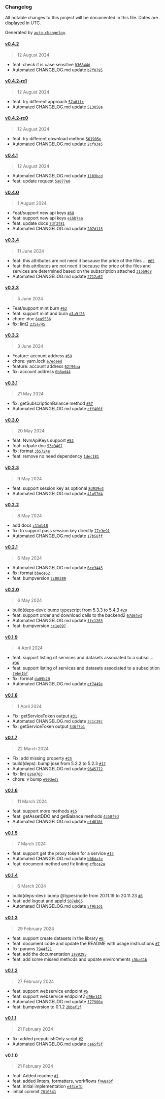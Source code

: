 ### Changelog

All notable changes to this project will be documented in this file. Dates are displayed in UTC.

Generated by [`auto-changelog`](https://github.com/CookPete/auto-changelog).

#### [v0.4.2](https://github.com/nevermined-io/payments/compare/v0.4.2-rc1...v0.4.2)

> 12 August 2024

- feat: check if is case sensitive [`036844d`](https://github.com/nevermined-io/payments/commit/036844df1f9775f5b000b6009f776df444546fad)
- Automated CHANGELOG.md update [`b7f0795`](https://github.com/nevermined-io/payments/commit/b7f07953f215ec0c1a085d431b7e2e5dbc5573a0)

#### [v0.4.2-rc1](https://github.com/nevermined-io/payments/compare/v0.4.2-rc0...v0.4.2-rc1)

> 12 August 2024

- feat: try different approach [`57a011c`](https://github.com/nevermined-io/payments/commit/57a011c55cf2a73ee8ad251f32ae4ae7c4ac6432)
- Automated CHANGELOG.md update [`513858a`](https://github.com/nevermined-io/payments/commit/513858a003506517f4a01728f80d797d240d663c)

#### [v0.4.2-rc0](https://github.com/nevermined-io/payments/compare/v0.4.1...v0.4.2-rc0)

> 12 August 2024

- feat: try different download method [`561905e`](https://github.com/nevermined-io/payments/commit/561905eb403bc37e135a96f773ab08f749c726da)
- Automated CHANGELOG.md update [`2cf93a5`](https://github.com/nevermined-io/payments/commit/2cf93a5c71609f6eb893d517d6b4f051e0f0bf65)

#### [v0.4.1](https://github.com/nevermined-io/payments/compare/v0.4.0...v0.4.1)

> 12 August 2024

- Automated CHANGELOG.md update [`1103bcd`](https://github.com/nevermined-io/payments/commit/1103bcd7df3be0314b7ddff14a516b5321a7a740)
- feat: update request [`5a077e0`](https://github.com/nevermined-io/payments/commit/5a077e0fb7f4668019a54bb0852f8a53248d3247)

#### [v0.4.0](https://github.com/nevermined-io/payments/compare/v0.3.4...v0.4.0)

> 1 August 2024

- Feat/support new api keys [`#68`](https://github.com/nevermined-io/payments/pull/68)
- feat: support new api keys [`e1bb7aa`](https://github.com/nevermined-io/payments/commit/e1bb7aac18a57ef3d3f49ea515b87db916fe139c)
- feat: update docs [`7df3f81`](https://github.com/nevermined-io/payments/commit/7df3f81655f15d8bed5e7a80bc21e2c1f5892949)
- Automated CHANGELOG.md update [`207d115`](https://github.com/nevermined-io/payments/commit/207d115984a24df02aa4fb5c3a460bdef5a0383b)

#### [v0.3.4](https://github.com/nevermined-io/payments/compare/v0.3.3...v0.3.4)

> 11 June 2024

- feat: this attributes are not need it because the price of the files … [`#65`](https://github.com/nevermined-io/payments/pull/65)
- feat: this attributes are not need it because the price of the files and services are determined based on the subscription attached [`31bb9d8`](https://github.com/nevermined-io/payments/commit/31bb9d8facd0d8f97a242f67e8c4334ca80fedfc)
- Automated CHANGELOG.md update [`2712a62`](https://github.com/nevermined-io/payments/commit/2712a62a3db1d420c12bdda39bfcc9bbc25002aa)

#### [v0.3.3](https://github.com/nevermined-io/payments/compare/v0.3.2...v0.3.3)

> 5 June 2024

- Feat/support mint burn [`#62`](https://github.com/nevermined-io/payments/pull/62)
- feat: support mint and burn [`d1a9f26`](https://github.com/nevermined-io/payments/commit/d1a9f264e10bde90a350670b68b4b68a7d75153c)
- chore: doc [`6ea5536`](https://github.com/nevermined-io/payments/commit/6ea5536291ba73adebc8f39ba9fc2ef5b39f7435)
- fix: lint2 [`235a745`](https://github.com/nevermined-io/payments/commit/235a745ee2cc81fdf63ecc641e1dd0d2e08c77a2)

#### [v0.3.2](https://github.com/nevermined-io/payments/compare/v0.3.1...v0.3.2)

> 3 June 2024

- Feature: account address [`#59`](https://github.com/nevermined-io/payments/pull/59)
- chore: yarn.lock [`e7edeed`](https://github.com/nevermined-io/payments/commit/e7edeed67a4d764ba9f19f9bd977612e7ee6fa86)
- feature: account address [`62f96aa`](https://github.com/nevermined-io/payments/commit/62f96aa72e93a2735e3b1361a275519dc6b8d33f)
- fix: account address [`0b8ad44`](https://github.com/nevermined-io/payments/commit/0b8ad44bbe0bb7e50a895ccf5841f9e42941a729)

#### [v0.3.1](https://github.com/nevermined-io/payments/compare/v0.3.0...v0.3.1)

> 21 May 2024

- fix: getSubscriptionBalance method [`#57`](https://github.com/nevermined-io/payments/pull/57)
- Automated CHANGELOG.md update [`cff406f`](https://github.com/nevermined-io/payments/commit/cff406fc11ad5a73016f464aeaec430f14b15677)

#### [v0.3.0](https://github.com/nevermined-io/payments/compare/v0.2.3...v0.3.0)

> 20 May 2024

- feat: NvmApiKeys support [`#54`](https://github.com/nevermined-io/payments/pull/54)
- feat: udpate doc [`53e3467`](https://github.com/nevermined-io/payments/commit/53e3467cd12c6de731313bdf06f7137913a08e69)
- fix: format [`3b5724e`](https://github.com/nevermined-io/payments/commit/3b5724ebfd435c8d4fefffc8a549f2c41f25ffaf)
- feat: remove no need dependency [`1dec181`](https://github.com/nevermined-io/payments/commit/1dec181c272ea8687513c9dc9fb50df73d980350)

#### [v0.2.3](https://github.com/nevermined-io/payments/compare/v0.2.2...v0.2.3)

> 9 May 2024

- feat: support session key as optional [`8d939e4`](https://github.com/nevermined-io/payments/commit/8d939e4fce0975e3779cbcd336af8ca9e3872d73)
- Automated CHANGELOG.md update [`41a57d4`](https://github.com/nevermined-io/payments/commit/41a57d4ba454b2ec56929096dc15e6c2caf67b10)

#### [v0.2.2](https://github.com/nevermined-io/payments/compare/v0.2.1...v0.2.2)

> 8 May 2024

- add docs [`c11db18`](https://github.com/nevermined-io/payments/commit/c11db1848614f8c089da96262e4484ca1a2285a9)
- fix: to support pass session key directly [`77c3e91`](https://github.com/nevermined-io/payments/commit/77c3e91f7da105d6b8807c447ea8b5c39803a11f)
- Automated CHANGELOG.md update [`17b56ff`](https://github.com/nevermined-io/payments/commit/17b56ff54ae2c902479c91832d69cb23a4671016)

#### [v0.2.1](https://github.com/nevermined-io/payments/compare/v0.2.0...v0.2.1)

> 6 May 2024

- Automated CHANGELOG.md update [`6ce3445`](https://github.com/nevermined-io/payments/commit/6ce3445b1abd2f94b89adaf1f335bbd3c2e824f4)
- fix: format [`bbece62`](https://github.com/nevermined-io/payments/commit/bbece6222f63b84db739f76cc1af2a7f371531e3)
- feat: bumpversion [`2c80289`](https://github.com/nevermined-io/payments/commit/2c80289d7e71efb4b7c1e0d93cbfe4f3d4a73c97)

#### [v0.2.0](https://github.com/nevermined-io/payments/compare/v0.1.9...v0.2.0)

> 6 May 2024

- build(deps-dev): bump typescript from 5.3.3 to 5.4.3 [`#29`](https://github.com/nevermined-io/payments/pull/29)
- feat: support order and download calls to the backend2 [`67d64e3`](https://github.com/nevermined-io/payments/commit/67d64e3b7d4df5c0e290cd17d47577f897a9f7b0)
- Automated CHANGELOG.md update [`ffc1263`](https://github.com/nevermined-io/payments/commit/ffc12636a1568243bed0041750023bcddc3cdbde)
- feat: bumpversion [`cc1e097`](https://github.com/nevermined-io/payments/commit/cc1e0970957a20084564b6441e3f15834afa991f)

#### [v0.1.9](https://github.com/nevermined-io/payments/compare/v0.1.8...v0.1.9)

> 4 April 2024

- feat: support listing of services and datasets associated to a subsci… [`#36`](https://github.com/nevermined-io/payments/pull/36)
- feat: support listing of services and datasets associated to a subsciption [`7ebe1bf`](https://github.com/nevermined-io/payments/commit/7ebe1bf4cf39cc6ecb33ba1a30c87a9d4685d1d6)
- fix: format [`da09b20`](https://github.com/nevermined-io/payments/commit/da09b2086a27dda3076fe02bf9e600cdb207fe55)
- Automated CHANGELOG.md update [`ef7449e`](https://github.com/nevermined-io/payments/commit/ef7449ea1ac81b99a40f8d0fcf8049e6b733db80)

#### [v0.1.8](https://github.com/nevermined-io/payments/compare/v0.1.7...v0.1.8)

> 1 April 2024

- Fix: getServiceToken output [`#31`](https://github.com/nevermined-io/payments/pull/31)
- Automated CHANGELOG.md update [`3c1c28c`](https://github.com/nevermined-io/payments/commit/3c1c28c84e4ecb962d04d4cebefd1aa4aacfefd5)
- fix: getServiceToken output [`546f7b1`](https://github.com/nevermined-io/payments/commit/546f7b1bde24a0777f93bd879873b350f628a4e9)

#### [v0.1.7](https://github.com/nevermined-io/payments/compare/v0.1.6...v0.1.7)

> 22 March 2024

- Fix: add missing property [`#25`](https://github.com/nevermined-io/payments/pull/25)
- build(deps): bump jose from 5.2.2 to 5.2.3 [`#17`](https://github.com/nevermined-io/payments/pull/17)
- Automated CHANGELOG.md update [`9645772`](https://github.com/nevermined-io/payments/commit/96457723c3586a79931bcc9a2dd772fb37efe374)
- fix: lint [`8268765`](https://github.com/nevermined-io/payments/commit/826876571a27a70331ccf4209b90f04578e01b2c)
- chore: v bump [`e90ded5`](https://github.com/nevermined-io/payments/commit/e90ded5875e8f9992716cca682e9f25c0baa2a80)

#### [v0.1.6](https://github.com/nevermined-io/payments/compare/v0.1.5...v0.1.6)

> 11 March 2024

- feat: support more methods [`#15`](https://github.com/nevermined-io/payments/pull/15)
- feat: getAssetDDO and getBalance methods [`4350f9d`](https://github.com/nevermined-io/payments/commit/4350f9de403730e0e893607da932a4d12064c263)
- Automated CHANGELOG.md update [`efd010f`](https://github.com/nevermined-io/payments/commit/efd010fab0b21f292ca04eb63d11a2eaf7349547)

#### [v0.1.5](https://github.com/nevermined-io/payments/compare/v0.1.4...v0.1.5)

> 7 March 2024

- feat: support get the proxy token for a service [`#13`](https://github.com/nevermined-io/payments/pull/13)
- Automated CHANGELOG.md update [`b06dafe`](https://github.com/nevermined-io/payments/commit/b06dafe9805d5164510b10ee6dcb8e018fbc1ca2)
- feat: document method and fix linting [`cfbce2a`](https://github.com/nevermined-io/payments/commit/cfbce2ac233fa97d00616f87e550e51f058dce9b)

#### [v0.1.4](https://github.com/nevermined-io/payments/compare/v0.1.3...v0.1.4)

> 6 March 2024

- build(deps-dev): bump @types/node from 20.11.19 to 20.11.23 [`#8`](https://github.com/nevermined-io/payments/pull/8)
- feat: add logout and appId [`507eb65`](https://github.com/nevermined-io/payments/commit/507eb656dd469aaca2f3df7e6402a2006baee2db)
- Automated CHANGELOG.md update [`5f9b1d1`](https://github.com/nevermined-io/payments/commit/5f9b1d1993273175b94c1c40bb682441c4e83e65)

#### [v0.1.3](https://github.com/nevermined-io/payments/compare/v0.1.2...v0.1.3)

> 29 February 2024

- feat: support create datasets in the library [`#6`](https://github.com/nevermined-io/payments/pull/6)
- feat: document code and update the README with usage instructions [`#7`](https://github.com/nevermined-io/payments/pull/7)
- fix: params [`7944f21`](https://github.com/nevermined-io/payments/commit/7944f21530993ab61818fbf8a44cb4ff7d32e10e)
- feat: add the documentation [`1a88295`](https://github.com/nevermined-io/payments/commit/1a88295850f6fdeac7890b1b4428ff5f364b8713)
- feat: add some missed methods and update environments [`c5ba41b`](https://github.com/nevermined-io/payments/commit/c5ba41b479573bac70b887dc9498e46d10c9ce8c)

#### [v0.1.2](https://github.com/nevermined-io/payments/compare/v0.1.1...v0.1.2)

> 27 February 2024

- feat: support webservice endpoint [`#5`](https://github.com/nevermined-io/payments/pull/5)
- feat: support webservice endpoint2 [`d96e142`](https://github.com/nevermined-io/payments/commit/d96e14234c925cac038c447fa64752a80a1d43e6)
- Automated CHANGELOG.md update [`f77900a`](https://github.com/nevermined-io/payments/commit/f77900aeea11663a0f164971866c7503b83ff77c)
- feat: bumpversion to 0.1.2 [`2bbaf1f`](https://github.com/nevermined-io/payments/commit/2bbaf1f984eabb0035f3b699b8649ac9bc58d4f9)

#### [v0.1.1](https://github.com/nevermined-io/payments/compare/v0.1.0...v0.1.1)

> 21 February 2024

- fix: added prepublishOnly script [`#2`](https://github.com/nevermined-io/payments/pull/2)
- Automated CHANGELOG.md update [`ce65f5f`](https://github.com/nevermined-io/payments/commit/ce65f5fd6a118e85ce985195bb1e6c3a9be507db)

#### v0.1.0

> 21 February 2024

- feat: Added readme [`#1`](https://github.com/nevermined-io/payments/pull/1)
- feat: added linters, formatters, workflows [`f468abf`](https://github.com/nevermined-io/payments/commit/f468abf1cca6219a8dfbc8b025c587c6e1f706f8)
- feat: initial implementation [`e44cefb`](https://github.com/nevermined-io/payments/commit/e44cefba234b11f1b0543f0810fd9af60ee66a20)
- Initial commit [`7810341`](https://github.com/nevermined-io/payments/commit/781034106e8affd3171de5533e5778ccd6126f8a)
